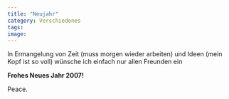 ```yaml
---
title: "Neujahr"
category: Verschiedenes
tags: 
image: 
---
```


In Ermangelung von Zeit (muss morgen wieder arbeiten) und Ideen (mein Kopf ist so voll) wünsche ich einfach nur allen Freunden ein  

  

**Frohes Neues Jahr 2007!**  

  

Peace.